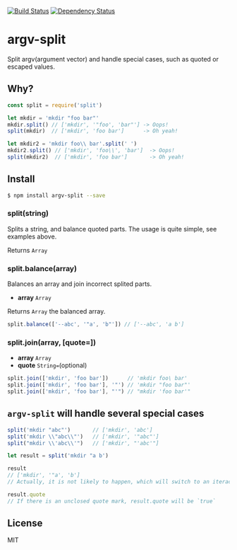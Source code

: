 [![Build Status](https://travis-ci.org/kaelzhang/node-argv-split.svg?branch=master)](https://travis-ci.org/kaelzhang/node-argv-split)
[![Dependency Status](https://gemnasium.com/kaelzhang/node-argv-split.svg)](https://gemnasium.com/kaelzhang/node-argv-split)

# argv-split

Split argv(argument vector) and handle special cases, such as quoted or escaped values.

## Why?

```js
const split = require('split')

let mkdir = 'mkdir "foo bar"'
mkdir.split() // ['mkdir', '"foo', 'bar"'] -> Oops!
split(mkdir)  // ['mkdir', 'foo bar']      -> Oh yeah!

let mkdir2 = 'mkdir foo\\ bar'.split(' ')
mkdir2.split() // ['mkdir', 'foo\\', 'bar']  -> Oops!
split(mkdir2)  // ['mkdir', 'foo bar']       -> Oh yeah!
```

## Install

```sh
$ npm install argv-split --save
```

### split(string)

Splits a string, and balance quoted parts. The usage is quite simple, see examples above.

Returns `Array`

### split.balance(array)

Balances an array and join incorrect splited parts.

- **array** `Array`

Returns `Array` the balanced array.

```js
split.balance(['--abc', '"a', 'b"']) // ['--abc', 'a b']
```

### split.join(array, [quote=])

- **array** `Array`
- **quote** `String=`(optional)

```js
split.join(['mkdir', 'foo bar'])      // 'mkdir foo\ bar'
split.join(['mkdir', 'foo bar'], '"') // 'mkdir "foo bar"'
split.join(['mkdir', 'foo bar'], "'") // "mkdir 'foo bar'"
```

## `argv-split` will handle several special cases

```js
split('mkdir "abc"')       // ['mkdir', 'abc']
split('mkdir \\"abc\\"')   // ['mkdir', '"abc"']
split("mkdir \\'abc\\'")   // ['mkdir', "'abc'"]

let result = split('mkdir "a b')

result
// ['mkdir', '"a', 'b']
// Actually, it is not likely to happen, which will switch to an iteractive mode

result.quote
// If there is an unclosed quote mark, result.quote will be `true`
```

## License

MIT
